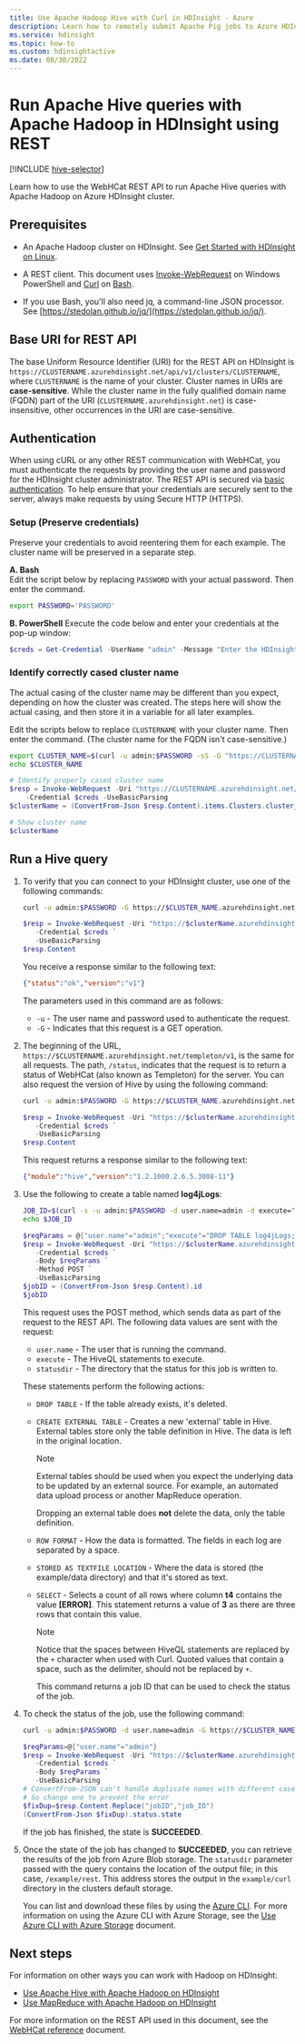 ```yaml
---
title: Use Apache Hadoop Hive with Curl in HDInsight - Azure 
description: Learn how to remotely submit Apache Pig jobs to Azure HDInsight using Curl.
ms.service: hdinsight
ms.topic: how-to
ms.custom: hdinsightactive
ms.date: 08/30/2022
---
```


# Run Apache Hive queries with Apache Hadoop in HDInsight using REST

[!INCLUDE [hive-selector](../includes/hdinsight-selector-use-hive.md)]

Learn how to use the WebHCat REST API to run Apache Hive queries with Apache Hadoop on Azure HDInsight cluster.

## Prerequisites

* An Apache Hadoop cluster on HDInsight. See [Get Started with HDInsight on Linux](./apache-hadoop-linux-tutorial-get-started.md).

* A REST client. This document uses [Invoke-WebRequest](/powershell/module/microsoft.powershell.utility/invoke-webrequest) on Windows PowerShell and [Curl](https://curl.haxx.se/) on [Bash](/windows/wsl/install-win10).

* If you use Bash, you'll also need jq, a command-line JSON processor.  See [https://stedolan.github.io/jq/](https://stedolan.github.io/jq/).

## Base URI for REST API

The base Uniform Resource Identifier (URI) for the REST API on HDInsight is `https://CLUSTERNAME.azurehdinsight.net/api/v1/clusters/CLUSTERNAME`, where `CLUSTERNAME` is the name of your cluster.  Cluster names in URIs are **case-sensitive**.  While the cluster name in the fully qualified domain name (FQDN) part of the URI (`CLUSTERNAME.azurehdinsight.net`) is case-insensitive, other occurrences in the URI are case-sensitive.

## Authentication

When using cURL or any other REST communication with WebHCat, you must authenticate the requests by providing the user name and password for the HDInsight cluster administrator. The REST API is secured via [basic authentication](https://en.wikipedia.org/wiki/Basic_access_authentication). To help ensure that your credentials are securely sent to the server, always make requests by using Secure HTTP (HTTPS).

### Setup (Preserve credentials)

Preserve your credentials to avoid reentering them for each example.  The cluster name will be preserved in a separate step.

**A. Bash**  
Edit the script below by replacing `PASSWORD` with your actual password.  Then enter the command.

```bash
export PASSWORD='PASSWORD'
```  

**B. PowerShell**
Execute the code below and enter your credentials at the pop-up window:

```powershell
$creds = Get-Credential -UserName "admin" -Message "Enter the HDInsight login"
```

### Identify correctly cased cluster name

The actual casing of the cluster name may be different than you expect, depending on how the cluster was created.  The steps here will show the actual casing, and then store it in a variable for all later examples.

Edit the scripts below to replace `CLUSTERNAME` with your cluster name. Then enter the command. (The cluster name for the FQDN isn't case-sensitive.)

```bash
export CLUSTER_NAME=$(curl -u admin:$PASSWORD -sS -G "https://CLUSTERNAME.azurehdinsight.net/api/v1/clusters" | jq -r '.items[].Clusters.cluster_name')
echo $CLUSTER_NAME
```  

```powershell
# Identify properly cased cluster name
$resp = Invoke-WebRequest -Uri "https://CLUSTERNAME.azurehdinsight.net/api/v1/clusters" `
    -Credential $creds -UseBasicParsing
$clusterName = (ConvertFrom-Json $resp.Content).items.Clusters.cluster_name;

# Show cluster name
$clusterName
```

## Run a Hive query

1. To verify that you can connect to your HDInsight cluster, use one of the following commands:

    ```bash
    curl -u admin:$PASSWORD -G https://$CLUSTER_NAME.azurehdinsight.net/templeton/v1/status
    ```

    ```powershell
    $resp = Invoke-WebRequest -Uri "https://$clusterName.azurehdinsight.net/templeton/v1/status" `
       -Credential $creds `
       -UseBasicParsing
    $resp.Content
    ```

    You receive a response similar to the following text:

    ```json
    {"status":"ok","version":"v1"}
    ```

    The parameters used in this command are as follows:

    * `-u` - The user name and password used to authenticate the request.
    * `-G` - Indicates that this request is a GET operation.

1. The beginning of the URL, `https://$CLUSTERNAME.azurehdinsight.net/templeton/v1`, is the same for all requests. The path, `/status`, indicates that the request is to return a status of WebHCat (also known as Templeton) for the server. You can also request the version of Hive by using the following command:

    ```bash
    curl -u admin:$PASSWORD -G https://$CLUSTER_NAME.azurehdinsight.net/templeton/v1/version/hive
    ```

    ```powershell
    $resp = Invoke-WebRequest -Uri "https://$clusterName.azurehdinsight.net/templeton/v1/version/hive" `
       -Credential $creds `
       -UseBasicParsing
    $resp.Content
    ```

    This request returns a response similar to the following text:

    ```json
    {"module":"hive","version":"1.2.1000.2.6.5.3008-11"}
    ```

1. Use the following to create a table named **log4jLogs**:

    ```bash
    JOB_ID=$(curl -s -u admin:$PASSWORD -d user.name=admin -d execute="DROP+TABLE+log4jLogs;CREATE+EXTERNAL+TABLE+log4jLogs(t1+string,t2+string,t3+string,t4+string,t5+string,t6+string,t7+string)+ROW+FORMAT+DELIMITED+FIELDS+TERMINATED+BY+' '+STORED+AS+TEXTFILE+LOCATION+'/example/data/';SELECT+t4+AS+sev,COUNT(*)+AS+count+FROM+log4jLogs+WHERE+t4+=+'[ERROR]'+AND+INPUT__FILE__NAME+LIKE+'%25.log'+GROUP+BY+t4;" -d statusdir="/example/rest" https://$CLUSTER_NAME.azurehdinsight.net/templeton/v1/hive | jq -r .id)
    echo $JOB_ID
    ```

    ```powershell
    $reqParams = @{"user.name"="admin";"execute"="DROP TABLE log4jLogs;CREATE EXTERNAL TABLE log4jLogs(t1 string, t2 string, t3 string, t4 string, t5 string, t6 string, t7 string) ROW FORMAT DELIMITED BY ' ' STORED AS TEXTFILE LOCATION '/example/data/;SELECT t4 AS sev,COUNT(*) AS count FROM log4jLogs WHERE t4 = '[ERROR]' GROUP BY t4;";"statusdir"="/example/rest"}
    $resp = Invoke-WebRequest -Uri "https://$clusterName.azurehdinsight.net/templeton/v1/hive" `
       -Credential $creds `
       -Body $reqParams `
       -Method POST `
       -UseBasicParsing
    $jobID = (ConvertFrom-Json $resp.Content).id
    $jobID
    ```

    This request uses the POST method, which sends data as part of the request to the REST API. The following data values are sent with the request:

     * `user.name` - The user that is running the command.
     * `execute` - The HiveQL statements to execute.
     * `statusdir` - The directory that the status for this job is written to.

   These statements perform the following actions:

   * `DROP TABLE` - If the table already exists, it's deleted.
   * `CREATE EXTERNAL TABLE` - Creates a new 'external' table in Hive. External tables store only the table definition in Hive. The data is left in the original location.

     > [!NOTE]  
     > External tables should be used when you expect the underlying data to be updated by an external source. For example, an automated data upload process or another MapReduce operation.
     >
     > Dropping an external table does **not** delete the data, only the table definition.

   * `ROW FORMAT` - How the data is formatted. The fields in each log are separated by a space.
   * `STORED AS TEXTFILE LOCATION` - Where the data is stored (the example/data directory) and that it's stored as text.
   * `SELECT` - Selects a count of all rows where column **t4** contains the value **[ERROR]**. This statement returns a value of **3** as there are three rows that contain this value.

     > [!NOTE]  
     > Notice that the spaces between HiveQL statements are replaced by the `+` character when used with Curl. Quoted values that contain a space, such as the delimiter, should not be replaced by `+`.

      This command returns a job ID that can be used to check the status of the job.

1. To check the status of the job, use the following command:

    ```bash
    curl -u admin:$PASSWORD -d user.name=admin -G https://$CLUSTER_NAME.azurehdinsight.net/templeton/v1/jobs/$jobid | jq .status.state
    ```

    ```powershell
    $reqParams=@{"user.name"="admin"}
    $resp = Invoke-WebRequest -Uri "https://$clusterName.azurehdinsight.net/templeton/v1/jobs/$jobID" `
       -Credential $creds `
       -Body $reqParams `
       -UseBasicParsing
    # ConvertFrom-JSON can't handle duplicate names with different case
    # So change one to prevent the error
    $fixDup=$resp.Content.Replace("jobID","job_ID")
    (ConvertFrom-Json $fixDup).status.state
    ```

    If the job has finished, the state is **SUCCEEDED**.

1. Once the state of the job has changed to **SUCCEEDED**, you can retrieve the results of the job from Azure Blob storage. The `statusdir` parameter passed with the query contains the location of the output file; in this case, `/example/rest`. This address stores the output in the `example/curl` directory in the clusters default storage.

    You can list and download these files by using the [Azure CLI](/cli/azure/install-azure-cli). For more information on using the Azure CLI with Azure Storage, see the [Use Azure CLI with Azure Storage](../../storage/blobs/storage-quickstart-blobs-cli.md) document.

## Next steps

For information on other ways you can work with Hadoop on HDInsight:

* [Use Apache Hive with Apache Hadoop on HDInsight](hdinsight-use-hive.md)
* [Use MapReduce with Apache Hadoop on HDInsight](hdinsight-use-mapreduce.md)

For more information on the REST API used in this document, see the [WebHCat reference](https://cwiki.apache.org/confluence/display/Hive/WebHCat+Reference) document.
